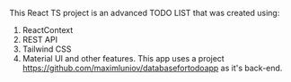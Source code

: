 This React TS project is an advanced TODO LIST that was created using:
1. ReactContext
2. REST API
3. Tailwind CSS
4. Material UI and other features.
This app uses a project https://github.com/maximluniov/databasefortodoapp as it's back-end.
